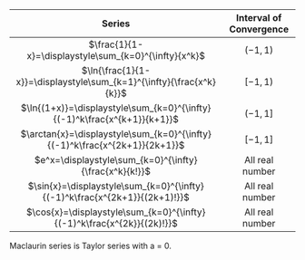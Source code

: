 |                                   Series                                   | Interval of Convergence |
| :------------------------------------------------------------------------: | :---------------------: |
|           $\frac{1}{1-x}=\displaystyle\sum_{k=0}^{\infty}{x^k}$            |        $(-1,1)$         |
|    $\ln{\frac{1}{1-x}}=\displaystyle\sum_{k=1}^{\infty}{\frac{x^k}{k}}$    |        $[-1,1)$         |
|  $\ln{(1+x)}=\displaystyle\sum_{k=0}^{\infty}{(-1)^k\frac{x^{k+1}}{k+1}}$  |        $(-1,1]$         |
| $\arctan{x}=\displaystyle\sum_{k=0}^{\infty}{(-1)^k\frac{x^{2k+1}}{2k+1}}$ |        $[-1,1]$         |
|           $e^x=\displaystyle\sum_{k=0}^{\infty}{\frac{x^k}{k!}}$           |     All real number     |
| $\sin{x}=\displaystyle\sum_{k=0}^{\infty}{(-1)^k\frac{x^{2k+1}}{(2k+1)!}}$ |     All real number     |
|   $\cos{x}=\displaystyle\sum_{k=0}^{\infty}{(-1)^k\frac{x^{2k}}{(2k)!}}$   |     All real number     |

Maclaurin series is Taylor series with a = 0. 

